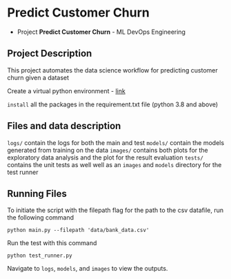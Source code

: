# Predict Customer Churn

- Project **Predict Customer Churn** - ML DevOps Engineering

## Project Description
This project automates the data science workflow for predicting customer churn given a dataset

Create a virtual python environment - [link](https://uoa-eresearch.github.io/eresearch-cookbook/recipe/2014/11/20/conda/#)

`install` all the packages in the requirement.txt file (python 3.8 and above)

## Files and data description
`logs/` contain the logs for both the main and test
`models/` contain the models generated from training on the data
`images/` contains both plots for the exploratory data analysis and the plot for the result evaluation
`tests/` contains the unit tests as well well as an `images` and `models` directory for the test runner

## Running Files

To initiate the script with the filepath flag for the path to the csv datafile, run the following command
```
python main.py --filepath 'data/bank_data.csv'

```

Run the test with this command
```
python test_runner.py 

```

Navigate to `logs`, `models`, and  `images` to view the outputs.



